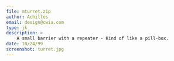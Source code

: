 ```yaml
---
file: mturret.zip
author: Achilles
email: design@cwia.com
type: jk
description: >
    A small barrier with a repeater - Kind of like a pill-box.
date: 10/24/99
screenshot: turret.jpg
---
```

